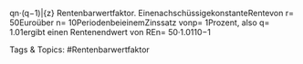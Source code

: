 qn·(q−1)|{z}
Rentenbarwertfaktor.
EinenachschüssigekonstanteRentevon r= 50Euroüber n= 10PeriodenbeieinemZinssatz
vonp= 1Prozent, also q= 1.01ergibt einen Rentenendwert von
REn= 50·1.0110−1

   Tags & Topics:
   #Rentenbarwertfaktor